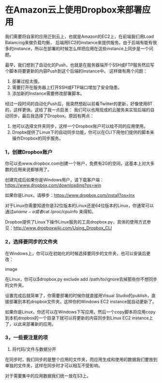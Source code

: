 在Amazon云上使用Dropbox来部署应用
======

我们需要将自家的应用迁到云上，也就是Amazon的EC2上，在前端我们用Load Balancing来做负载均衡，
后端用EC2的instance来提供服务。由于后端有能有很多的instance，所以在部署的时候怎么样把应用在这些instance上同步是一个问题。

最早，我们想到了自动化的Push，也就是在服务器端开个SSH或FTP服务然后写个脚本将要更新的内容Push到这个后端的instance中。
这样做有两个问题：

1. 部署过程太慢。
1. 需要打开在服务器上打开SSH或FTP端口增加了安全隐患。
1. 添加新的Instance需要修改部署脚本。

经过一段时间的自动化Push后，我突然想起以前看Twitter的更新，好像使用BT的，这样更快。这给了我一点启发：
我们可以也用现成的云服务来实现后端的自动同步，最后我选择了Dropbox。原因有两点：

1. 他可以选择文件夹同步，这样一个Dropbox账户可以给不同的应用使用。
1. Dropbx提供了Linux下的自动同步功能，你可以在CLI下用他们提供的脚本来操作Dropbox的同步服务。

### 1，创建Dropbox账户

你可以去www.dropbox.com创建一个账户，免费有2G的空间，这基本上对大多数的应用来说都够用了。

创建完成后如果你是Windows用户，请下载客户端：https://www.dropbox.com/downloading?os=win

如果你是Linux，请移步：https://www.dropbox.com/install?os=lnx

对于Linux你需要知道你是32位版本的Linux还是64位版本的Linux，你通常可以通过$uname -a或者$cat /proc/cpuinfo 来得知。

Dropbox提供了Linux下操作Linux服务的工具dropbox.py，具体的使用方式参见：http://www.dropboxwiki.com/Using_Dropbox_CLI

 

### 2，选择要同步的文件夹

在Windows上，你可以在初始化的时候选择要同步的文件夹，也可以安装后更改：

image

在Linux，你可以$dropbox.py exclude add /path/to/ignore去掉那些你不想同步的文件夹。

设置完成后就简单了，你需要部署的时候你就直接用Visual Studio的publish，直接部署到本机dropbox文件夹，这样你的Windows EC2 instance就自动更新了。

如果你是Linux，你还可以在Windows下写应用，然后一个copy脚本将应用copy到本机dropbox的一个目录下就可以将更新的内容同步到Linux EC2 instance上了，以此来部署新的应用。

### 3，一些要注意的项

1. 将代码/文件与数据分开

在同步时，我们同步的是整个应用的文件夹，而应用生成和使用的数据我们要放到单独的文件夹，这样在同步时才可以相互不受影响。

对于需要集中的应用数据我们统一放在S3上。
